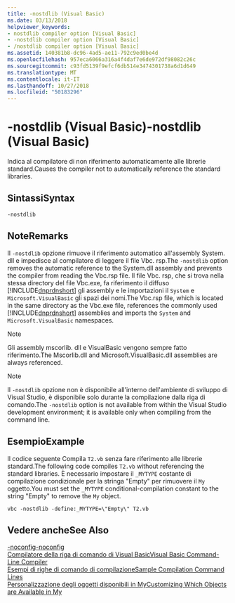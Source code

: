```yaml
---
title: -nostdlib (Visual Basic)
ms.date: 03/13/2018
helpviewer_keywords:
- nostdlib compiler option [Visual Basic]
- -nostdlib compiler option [Visual Basic]
- /nostdlib compiler option [Visual Basic]
ms.assetid: 140381b8-dc96-4ad5-ae11-792c9ed0be4d
ms.openlocfilehash: 957eca6066a316a4f4daf7e6de972df98082c26c
ms.sourcegitcommit: c93fd5139f9efcf6db514e3474301738a6d1d649
ms.translationtype: MT
ms.contentlocale: it-IT
ms.lasthandoff: 10/27/2018
ms.locfileid: "50183296"
---
```

# <a name="-nostdlib-visual-basic"></a><span data-ttu-id="dd7e4-102">-nostdlib (Visual Basic)</span><span class="sxs-lookup"><span data-stu-id="dd7e4-102">-nostdlib (Visual Basic)</span></span>
<span data-ttu-id="dd7e4-103">Indica al compilatore di non riferimento automaticamente alle librerie standard.</span><span class="sxs-lookup"><span data-stu-id="dd7e4-103">Causes the compiler not to automatically reference the standard libraries.</span></span>  
  
## <a name="syntax"></a><span data-ttu-id="dd7e4-104">Sintassi</span><span class="sxs-lookup"><span data-stu-id="dd7e4-104">Syntax</span></span>  
  
```  
-nostdlib  
```  
  
## <a name="remarks"></a><span data-ttu-id="dd7e4-105">Note</span><span class="sxs-lookup"><span data-stu-id="dd7e4-105">Remarks</span></span>  
 <span data-ttu-id="dd7e4-106">Il `-nostdlib` opzione rimuove il riferimento automatico all'assembly System. dll e impedisce al compilatore di leggere il file Vbc. rsp.</span><span class="sxs-lookup"><span data-stu-id="dd7e4-106">The `-nostdlib` option removes the automatic reference to the System.dll assembly and prevents the compiler from reading the Vbc.rsp file.</span></span> <span data-ttu-id="dd7e4-107">Il file Vbc. rsp, che si trova nella stessa directory del file Vbc.exe, fa riferimento il diffuso [!INCLUDE[dnprdnshort](~/includes/dnprdnshort-md.md)] gli assembly e le importazioni il `System` e `Microsoft.VisualBasic` gli spazi dei nomi.</span><span class="sxs-lookup"><span data-stu-id="dd7e4-107">The Vbc.rsp file, which is located in the same directory as the Vbc.exe file, references the commonly used [!INCLUDE[dnprdnshort](~/includes/dnprdnshort-md.md)] assemblies and imports the `System` and `Microsoft.VisualBasic` namespaces.</span></span>  
  
> [!NOTE]
>  <span data-ttu-id="dd7e4-108">Gli assembly mscorlib. dll e VisualBasic vengono sempre fatto riferimento.</span><span class="sxs-lookup"><span data-stu-id="dd7e4-108">The Mscorlib.dll and Microsoft.VisualBasic.dll assemblies are always referenced.</span></span>  
  
> [!NOTE]
>  <span data-ttu-id="dd7e4-109">Il `-nostdlib` opzione non è disponibile all'interno dell'ambiente di sviluppo di Visual Studio, è disponibile solo durante la compilazione dalla riga di comando.</span><span class="sxs-lookup"><span data-stu-id="dd7e4-109">The `-nostdlib` option is not available from within the Visual Studio development environment; it is available only when compiling from the command line.</span></span>  
  
## <a name="example"></a><span data-ttu-id="dd7e4-110">Esempio</span><span class="sxs-lookup"><span data-stu-id="dd7e4-110">Example</span></span>  
 <span data-ttu-id="dd7e4-111">Il codice seguente Compila `T2.vb` senza fare riferimento alle librerie standard.</span><span class="sxs-lookup"><span data-stu-id="dd7e4-111">The following code compiles `T2.vb` without referencing the standard libraries.</span></span> <span data-ttu-id="dd7e4-112">È necessario impostare il `_MYTYPE` costante di compilazione condizionale per la stringa "Empty" per rimuovere il `My` oggetto.</span><span class="sxs-lookup"><span data-stu-id="dd7e4-112">You must set the `_MYTYPE` conditional-compilation constant to the string "Empty" to remove the `My` object.</span></span>  
  
```console
vbc -nostdlib -define:_MYTYPE=\"Empty\" T2.vb  
```  
  
## <a name="see-also"></a><span data-ttu-id="dd7e4-113">Vedere anche</span><span class="sxs-lookup"><span data-stu-id="dd7e4-113">See Also</span></span>  
 [<span data-ttu-id="dd7e4-114">-noconfig</span><span class="sxs-lookup"><span data-stu-id="dd7e4-114">-noconfig</span></span>](../../../visual-basic/reference/command-line-compiler/noconfig.md)  
 [<span data-ttu-id="dd7e4-115">Compilatore della riga di comando di Visual Basic</span><span class="sxs-lookup"><span data-stu-id="dd7e4-115">Visual Basic Command-Line Compiler</span></span>](../../../visual-basic/reference/command-line-compiler/index.md)  
 [<span data-ttu-id="dd7e4-116">Esempi di righe di comando di compilazione</span><span class="sxs-lookup"><span data-stu-id="dd7e4-116">Sample Compilation Command Lines</span></span>](../../../visual-basic/reference/command-line-compiler/sample-compilation-command-lines.md)  
 [<span data-ttu-id="dd7e4-117">Personalizzazione degli oggetti disponibili in My</span><span class="sxs-lookup"><span data-stu-id="dd7e4-117">Customizing Which Objects are Available in My</span></span>](../../../visual-basic/developing-apps/customizing-extending-my/customizing-which-objects-are-available-in-my.md)
